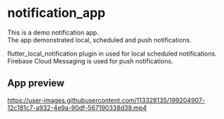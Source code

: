 # notification_app

This is a demo notification app.\
The app demonstrated local, scheduled and push notifications.

flutter_local_notification plugin in used for local scheduled notifications.\
Firebase Cloud Messaging is used for push notifications.

## App preview

https://user-images.githubusercontent.com/113328135/199204907-12c181c7-a932-4e9a-90df-567190338d38.mp4

